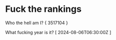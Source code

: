 # Fuck the rankings

Who the hell am I?
{ 3517104 }

What fucking year is it?
[ 2024-08-06T06:30:00Z ]
